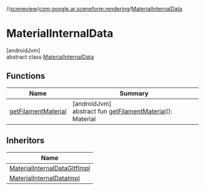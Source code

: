 //[sceneview](../../../index.md)/[com.google.ar.sceneform.rendering](../index.md)/[MaterialInternalData](index.md)

# MaterialInternalData

[androidJvm]\
abstract class [MaterialInternalData](index.md)

## Functions

| Name | Summary |
|---|---|
| [getFilamentMaterial](get-filament-material.md) | [androidJvm]<br>abstract fun [getFilamentMaterial](get-filament-material.md)(): Material |

## Inheritors

| Name |
|---|
| [MaterialInternalDataGltfImpl](../-material-internal-data-gltf-impl/index.md) |
| [MaterialInternalDataImpl](../-material-internal-data-impl/index.md) |
